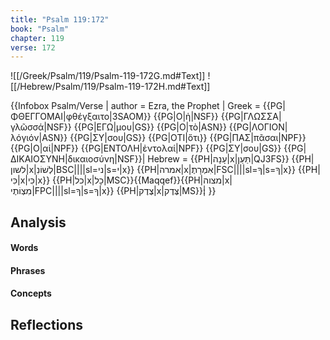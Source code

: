 ```yaml
---
title: "Psalm 119:172"
book: "Psalm"
chapter: 119
verse: 172
---
```

![[/Greek/Psalm/119/Psalm-119-172G.md#Text]]
![[/Hebrew/Psalm/119/Psalm-119-172H.md#Text]]

{{Infobox Psalm/Verse |
  author = Ezra, the Prophet |
  Greek = {{PG|ΦΘΕΓΓΟΜΑΙ|φθέγξαιτο|3SAOM}} {{PG|Ο|ἡ|NSF}} {{PG|ΓΛΩΣΣΑ|γλῶσσά|NSF}} {{PG|ΕΓΩ|μου|GS}} {{PG|Ο|τὸ|ASN}} {{PG|ΛΟΓΙΟΝ|λόγιόν|ASN}} {{PG|ΣΥ|σου|GS}} {{PG|ΟΤΙ|ὅτι}} {{PG|ΠΑΣ|πᾶσαι|NPF}} {{PG|Ο|αἱ|NPF}} {{PG|ΕΝΤΟΛΗ|ἐντολαί|NPF}} {{PG|ΣΥ|σου|GS}} {{PG|ΔΙΚΑΙΟΣΥΝΗ|δικαιοσύνη|NSF}}|
  Hebrew = {{PH|עָנָה|x|תַּעַן|QJ3FS}} {{PH|לשון|x|לְשׁוֹנִ|BSC||||sl=ני|s=י|x}} {{PH|אמרה|x|אִמְרָתֶ|FSC||||sl=ךָ|s=ךָ|x}} {{PH|כִּי|x|כִּי|x}} {{PH|כל|x|כָל|MSC}}{{Maqqef}}{{PH|מצוה|x|מִצְוֹתֶי|FPC||||sl=ךָ|s=ךָ|x}} {{PH|צֶדֶק|x|צֶּדֶק|MS}}׃|
}}

## Analysis

#### Words

#### Phrases

#### Concepts

## Reflections
